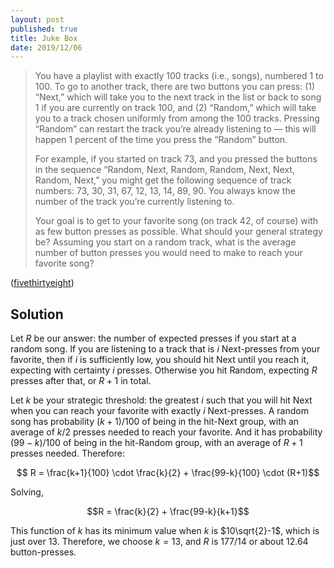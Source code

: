 ```yaml
---
layout: post
published: true
title: Juke Box
date: 2019/12/06
---
```


>You have a playlist with exactly 100 tracks (i.e., songs), numbered 1 to 100. To go to another track, there are two buttons you can press: (1) “Next,” which will take you to the next track in the list or back to song 1 if you are currently on track 100, and (2) “Random,” which will take you to a track chosen uniformly from among the 100 tracks. Pressing “Random” can restart the track you’re already listening to — this will happen 1 percent of the time you press the “Random” button.
>
>For example, if you started on track 73, and you pressed the buttons in the sequence “Random, Next, Random, Random, Next, Next, Random, Next,” you might get the following sequence of track numbers: 73, 30, 31, 67, 12, 13, 14, 89, 90. You always know the number of the track you’re currently listening to.
>
>Your goal is to get to your favorite song (on track 42, of course) with as few button presses as possible. What should your general strategy be? Assuming you start on a random track, what is the average number of button presses you would need to make to reach your favorite song?

<!--more-->

([fivethirtyeight](https://fivethirtyeight.com/features/how-fast-can-you-skip-to-your-favorite-song/))

## Solution

Let $R$ be our answer: the number of expected presses if you start at a random song. If you are listening to a track that is $i$ Next-presses from your favorite, then if $i$ is sufficiently low, you should hit Next until you reach it, expecting with certainty $i$ presses. Otherwise you hit Random, expecting $R$ presses after that, or $R+1$ in total. 

Let $k$ be your strategic threshold: the greatest $i$ such that you will hit Next when you can reach your favorite with exactly $i$ Next-presses. A random song has probability $(k+1)/100$ of being in the hit-Next group, with an average of $k/2$ presses needed to reach your favorite. And it has probability $(99-k)/100$ of being in the hit-Random group, with an average of $R+1$ presses needed. Therefore:

$$ R = \frac{k+1}{100} \cdot \frac{k}{2} + \frac{99-k}{100} \cdot (R+1)$$

Solving, 

$$R = \frac{k}{2} + \frac{99-k}{k+1}$$
 
This function of $k$ has its minimum value when $k$ is $10\sqrt{2}-1$, which is just over $13$. Therefore, we choose $k = 13$, and $R$ is $177/14$ or about $12.64$ button-presses.

<br>